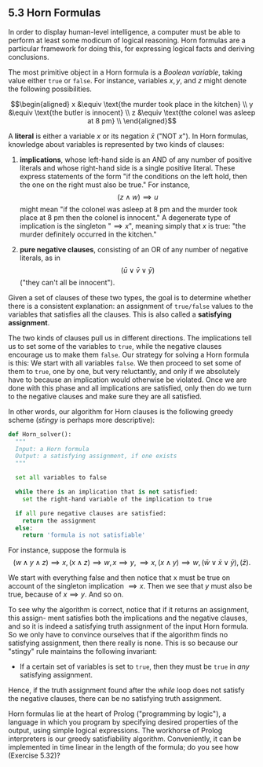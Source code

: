 ## 5.3 Horn Formulas

In order to display human-level intelligence, a computer must be able to perform at least some modicum of logical reasoning. Horn formulas are a particular framework for doing this, for expressing logical facts and deriving conclusions.

The most primitive object in a Horn formula is a *Boolean variable*, taking value either $\texttt{true}$ or $\texttt{false}$. For instance, variables $x, y,$ and $z$ might denote the following possibilities.

$$\begin{aligned}
x &\equiv \text{the murder took place in the kitchen} \\
y &\equiv \text{the butler is innocent} \\
z &\equiv \text{the colonel was asleep at 8 pm} \\
\end{aligned}$$

A **literal** is either a variable $x$ or its negation $\bar{x}$ ("NOT $x$"). In Horn formulas, knowledge about variables is represented by two kinds of clauses:

1. **implications**, whose left-hand side is an $\text{AND}$ of any number of positive literals and whose right-hand side is a single positive literal. These express statements of the form "if the conditions on the left hold, then the one on the right must also be true." For instance,
$$(z \wedge w) \implies u$$ might mean "if the colonel was asleep at 8 pm and the murder took place at 8 pm then the colonel is innocent." A degenerate type of implication is the singleton "$\implies x$", meaning simply that $x$ is true: "the murder definitely occurred in the kitchen."

2. **pure negative clauses**, consisting of an $\text{OR}$ of any number of negative literals, as in
$$(\bar{u} \vee \bar{v} \vee \bar{y})$$ ("they can't all be innocent").

Given a set of clauses of these two types, the goal is to determine whether there is a consistent explanation: an assignment of $\texttt{true/false}$ values to the variables that satisfies all the clauses. This is also called a **satisfying assignment**.

The two kinds of clauses pull us in different directions. The implications tell us to set some of the variables to $\texttt{true}$, while the negative clauses encourage us to make them $\texttt{false}$. Our strategy for solving a Horn formula is this: We start with all variables $\texttt{false}$. We then proceed to set some of them to $\texttt{true}$, one by one, but very reluctantly, and only if we absolutely have to because an implication would otherwise be violated. Once we are done with this phase and all implications are satisfied, only then do we turn to the negative clauses and make sure they are all satisfied.

In other words, our algorithm for Horn clauses is the following greedy scheme (*stingy* is perhaps more descriptive):

```python
def Horn_solver():
  """
  Input: a Horn formula
  Output: a satisfying assignment, if one exists
  """

  set all variables to false

  while there is an implication that is not satisfied:
    set the right-hand variable of the implication to true

  if all pure negative clauses are satisfied:
    return the assignment
  else:
    return 'formula is not satisfiable'
```

For instance, suppose the formula is
$$(w \wedge y \wedge z) \implies x, (x \wedge z) \implies w, x \implies y, \implies x, (x \wedge y) \implies w, (\bar{w} \vee \bar{x} \vee \bar{y}), (\bar{z}).$$

We start with everything false and then notice that x must be true on account of the singleton implication $\implies x$. Then we see that $y$ must also be true, because of $x \implies y$. And so on.

 To see why the algorithm is correct, notice that if it returns an assignment, this assign- ment satisfies both the implications and the negative clauses, and so it is indeed a satisfying truth assignment of the input Horn formula. So we only have to convince ourselves that if the algorithm finds no satisfying assignment, then there really is none. This is so because our "stingy" rule maintains the following invariant:

 * If a certain set of variables is set to $\texttt{true}$, then they must be $\texttt{true}$ in *any* satisfying assignment.

 Hence, if the truth assignment found after the *while* loop does not satisfy the negative clauses, there can be no satisfying truth assignment.

 Horn formulas lie at the heart of Prolog ("programming by logic"), a language in which you program by specifying desired properties of the output, using simple logical expressions. The workhorse of Prolog interpreters is our greedy satisfiability algorithm. Conveniently, it can be implemented in time linear in the length of the formula; do you see how (Exercise 5.32)?
